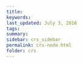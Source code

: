 ```yaml
---
title:  
keywords: 
last_updated: July 3, 2016
tags: 
summary: 
sidebar: crs_sidebar
permalink: crs-node.html
folder: crs
---
```


 

